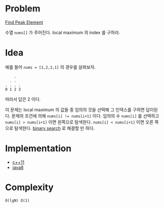 # Problem

[Find Peak Element](https://leetcode.com/problems/find-peak-element/)

수열 `nums[]` 가 주어진다. local maximum 의 index 를 구하라.

# Idea

예를 들어 `nums = [1,2,3,1]` 의 경우를 살펴보자.

```
    .
  . .
. . . . 
0 1 2 3
```

따라서 답은 2 이다.

이 문제는 local maximum 의 값들 중 임의의 것을 선택해 그 인덱스를 구하면
답이된다. 문제의 조건에 의해 `nums[i] != nums[i+1]` 이다. 임의의 수 `nums[i]` 를
선택하고 `nums[i] > nums[i+1]` 이면 왼쪽으로 탐색한다. `nums[i] < nums[i+1]`
이면 오른 쪽으로 탐색한다. [binary
search](/fundamentals/search/binarysearch/README.md) 로 해결할 만 하다.

# Implementation

* [c++11](a.cpp)
* [java8](MainApp.java)

# Complexity

```
O(lgN) O(1)
```
